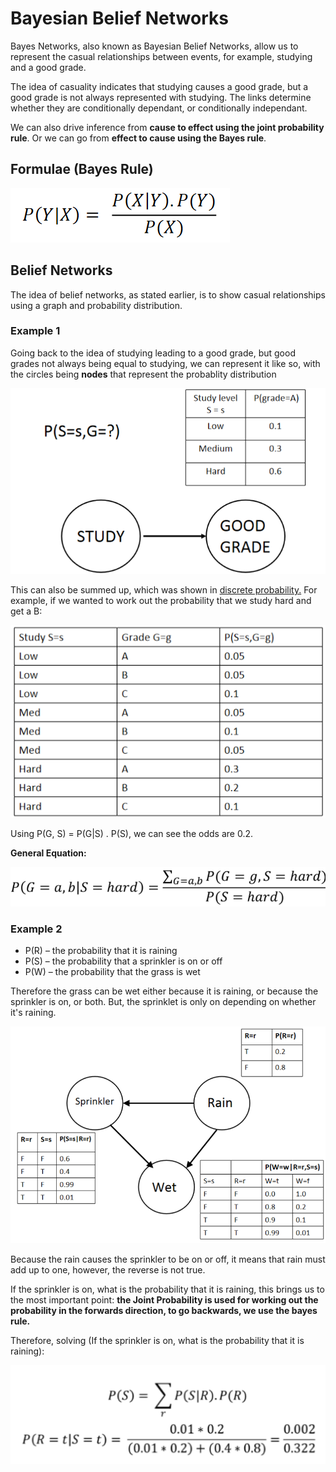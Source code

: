 # Bayesian Belief Networks

Bayes Networks, also known as Bayesian Belief Networks, allow us to represent the casual relationships between events, for example, studying and a good grade.

The idea of casuality indicates that studying causes a good grade, but a good grade is not always represented with studying. The links determine whether they are conditionally dependant, or conditionally independant.

We can also drive inference from **cause to effect using the joint probability rule**. Or we can go from **effect to cause using the Bayes rule**.

## Formulae \(Bayes Rule\)

![](../../../../../.gitbook/assets/image%20%28166%29.png)

## Belief Networks

The idea of belief networks, as stated earlier, is to show casual relationships using a graph and probability distribution.

### Example 1

Going back to the idea of studying leading to a good grade, but good grades not always being equal to studying, we can represent it like so, with the circles being **nodes** that represent the probablity distribution

![](../../../../../.gitbook/assets/image%20%28156%29.png)

This can also be summed up, which was shown in [discrete probability.](discrete-probablity.md#summing-away-variables) For example, if we wanted to work out the probability that we study hard and get a B:

![](../../../../../.gitbook/assets/image%20%28146%29.png)

Using P\(G, S\) = P\(G\|S\) . P\(S\), we can see the odds are 0.2.

**General Equation:**

![](../../../../../.gitbook/assets/image%20%28144%29.png)

### Example 2

* P\(R\) – the probability that it is raining
* P\(S\) – the probability that a sprinkler is on or off
* P\(W\) – the probability that the grass is wet

Therefore the grass can be wet either because it is raining, or because the sprinkler is on, or both. But, the sprinklet is only on depending on whether it's raining.

![](../../../../../.gitbook/assets/image%20%28142%29.png)

Because the rain causes the sprinkler to be on or off, it means that rain must add up to one, however, the reverse is not true. 

If the sprinkler is on, what is the probability that it is raining, this brings us to the most important point: **the Joint Probability is used for working out the probability in the forwards direction, to go backwards, we use the bayes rule.**

Therefore, solving \(If the sprinkler is on, what is the probability that it is raining\):

![](../../../../../.gitbook/assets/image%20%28179%29.png)

